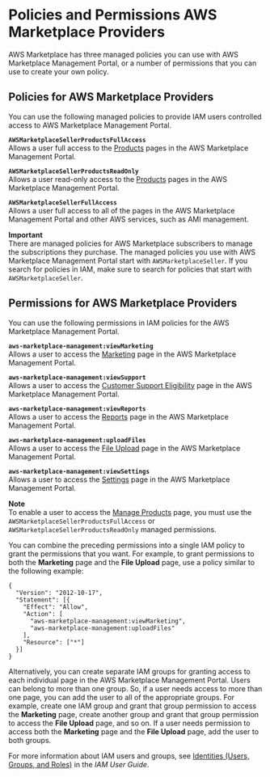 # Policies and Permissions AWS Marketplace Providers<a name="detailed-management-portal-permissions"></a>

 AWS Marketplace has three managed policies you can use with AWS Marketplace Management Portal, or a number of permissions that you can use to create your own policy\. 

## Policies for AWS Marketplace Providers<a name="seller-managed-policies"></a>

You can use the following managed policies to provide IAM users controlled access to AWS Marketplace Management Portal\.

**`AWSMarketplaceSellerProductsFullAccess`**  
Allows a user full access to the [Products](https://aws.amazon.com/marketplace/management/products/) pages in the AWS Marketplace Management Portal\.

**`AWSMarketplaceSellerProductsReadOnly`**  
Allows a user read\-only access to the [Products](https://aws.amazon.com/marketplace/management/products/) pages in the AWS Marketplace Management Portal\.

**`AWSMarketplaceSellerFullAccess`**  
Allows a user full access to all of the pages in the AWS Marketplace Management Portal and other AWS services, such as AMI management\.

**Important**  
There are managed policies for AWS Marketplace subscribers to manage the subscriptions they purchase\. The managed policies you use with AWS Marketplace Management Portal start with `AWSMarketplaceSeller`\. If you search for policies in IAM, make sure to search for policies that start with `AWSMarketplaceSeller`\. 

## Permissions for AWS Marketplace Providers<a name="seller-ammp-permissions"></a>

You can use the following permissions in IAM policies for the AWS Marketplace Management Portal\.

**`aws-marketplace-management:viewMarketing`**  
Allows a user to access the [Marketing](https://aws.amazon.com/marketplace/management/marketing/) page in the AWS Marketplace Management Portal\.

**`aws-marketplace-management:viewSupport`**  
Allows a user to access the [Customer Support Eligibility](https://aws.amazon.com/marketplace/management/support/) page in the AWS Marketplace Management Portal\.

**`aws-marketplace-management:viewReports`**  
Allows a user to access the [Reports](https://aws.amazon.com/marketplace/management/reports/) page in the AWS Marketplace Management Portal\.

**`aws-marketplace-management:uploadFiles`**  
Allows a user to access the [File Upload](https://aws.amazon.com/marketplace/management/product-load/) page in the AWS Marketplace Management Portal\.

**`aws-marketplace-management:viewSettings`**  
Allows a user to access the [Settings](https://aws.amazon.com/marketplace/management/seller-settings/account) page in the AWS Marketplace Management Portal\.

**Note**  
 To enable a user to access the [Manage Products](https://aws.amazon.com/marketplace/management/products/) page, you must use the `AWSMarketplaceSellerProductsFullAccess` or `AWSMarketplaceSellerProductsReadOnly` managed permissions\. 

You can combine the preceding permissions into a single IAM policy to grant the permissions that you want\. For example, to grant permissions to both the **Marketing** page and the **File Upload** page, use a policy similar to the following example: 

```
{
  "Version": "2012-10-17",
  "Statement": [{
    "Effect": "Allow",
    "Action": [
      "aws-marketplace-management:viewMarketing",
      "aws-marketplace-management:uploadFiles"
    ],
    "Resource": ["*"]
  }]
}
```

Alternatively, you can create separate IAM groups for granting access to each individual page in the AWS Marketplace Management Portal\. Users can belong to more than one group\. So, if a user needs access to more than one page, you can add the user to all of the appropriate groups\. For example, create one IAM group and grant that group permission to access the **Marketing** page, create another group and grant that group permission to access the **File Upload** page, and so on\. If a user needs permission to access both the **Marketing** page and the **File Upload** page, add the user to both groups\.

For more information about IAM users and groups, see [Identities \(Users, Groups, and Roles\)](https://docs.aws.amazon.com/IAM/latest/UserGuide/id.html) in the *IAM User Guide*\. 